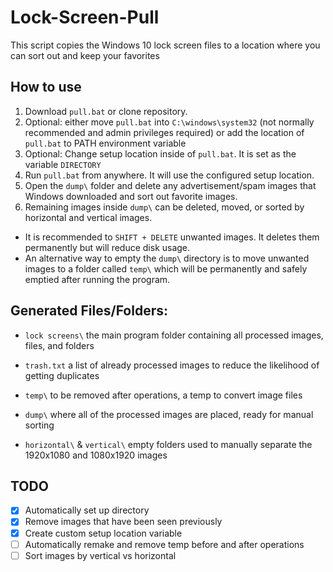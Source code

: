 # Lock-Screen-Pull
This script copies the Windows 10 lock screen files to a location where you can sort out and keep your favorites


## How to use
1. Download `pull.bat` or clone repository. 
2. Optional: either move `pull.bat` into `C:\windows\system32` (not normally recommended and admin privileges required) or add the location of `pull.bat` to PATH environment variable
3. Optional: Change setup location inside of `pull.bat`. It is set as the variable `DIRECTORY`
4. Run `pull.bat` from anywhere. It will use the configured setup location.
5. Open the `dump\` folder and delete any advertisement/spam images that Windows downloaded and sort out favorite images. 
6. Remaining images inside `dump\` can be deleted, moved, or sorted by horizontal and vertical images. 
- It is recommended to `SHIFT + DELETE` unwanted images. It deletes them permanently but will reduce disk usage. 
- An alternative way to empty the `dump\` directory is to move unwanted images to a folder called `temp\` which will be permanently and safely emptied after running the program. 


## Generated Files/Folders:
- `lock screens\`
the main program folder containing all processed images, files, and folders  

- `trash.txt`
a list of already processed images to reduce the likelihood of getting duplicates  

- `temp\`
to be removed after operations, a temp to convert image files  

- `dump\`
where all of the processed images are placed, ready for manual sorting  

- `horizontal\` & `vertical\`
empty folders used to manually separate the 1920x1080 and 1080x1920 images  


## TODO
- [x] Automatically set up directory
- [x] Remove images that have been seen previously
- [x] Create custom setup location variable
- [ ] Automatically remake and remove temp before and after operations
- [ ] Sort images by vertical vs horizontal
